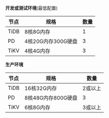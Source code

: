 

**开发或测试环境**(最低配置)

| 节点 | 规格 | 数量 |
|---------|---------|---------|
| TiDB | 8核8G内存 | 1 |
| PD | 4核20G内存300G硬盘| 3 |
| TiKV | 4核4G内存 | 3 |



**生产环境**

| 节点 | 规格 |数量 |
|---------|---------|---------|
| TiDB |16核32G内存| 2或以上 |
| PD |8核48G内存800G硬盘|3 |
| TiKV |6核8G内存|3或以上 |